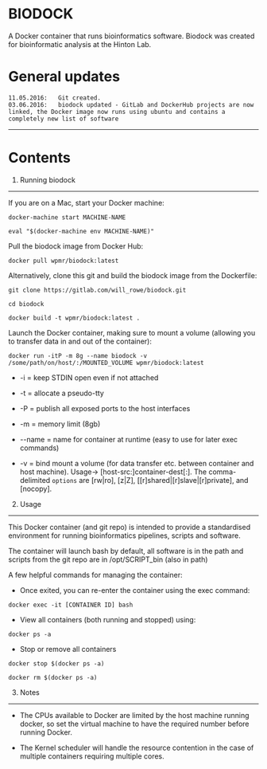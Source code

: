 BIODOCK
====
A Docker container that runs bioinformatics software.
Biodock was created for bioinformatic analysis at the Hinton Lab.


General updates
====

    11.05.2016:   Git created.
    03.06.2016:   biodock updated - GitLab and DockerHub projects are now linked, the Docker image now runs using ubuntu and contains a completely new list of software

-----------




Contents
====

1.	Running biodock
---

  If you are on a Mac, start your Docker machine:

  `docker-machine start MACHINE-NAME`

  `eval "$(docker-machine env MACHINE-NAME)"`


  Pull the biodock image from Docker Hub:

  `docker pull wpmr/biodock:latest`


  Alternatively, clone this git and build the biodock image from the Dockerfile:

  `git clone https://gitlab.com/will_rowe/biodock.git`

  `cd biodock`

  `docker build -t wpmr/biodock:latest .`


  Launch the Docker container, making sure to mount a volume (allowing you to transfer data in and out of the container):

  `docker run -itP -m 8g --name biodock -v /some/path/on/host/:/MOUNTED_VOLUME wpmr/biodock:latest`

  + -i = keep STDIN open even if not attached

  + -t = allocate a pseudo-tty

  + -P = publish all exposed ports to the host interfaces

  + -m = memory limit (8gb)

  + --name = name for container at runtime (easy to use for later exec commands)

  + -v = bind mount a volume (for data transfer etc. between container and host machine). Usage-> [host-src:]container-dest[:<options>]. The comma-delimited `options` are [rw|ro], [z|Z], [[r]shared|[r]slave|[r]private], and [nocopy].




2.	Usage
----

  This Docker container (and git repo) is intended to provide a standardised environment for running bioinformatics pipelines, scripts and software.


  The container will launch bash by default, all software is in the path and scripts from the git repo are in /opt/SCRIPT_bin (also in path)


  A few helpful commands for managing the container:

  + Once exited, you can re-enter the container using the exec command:

  `docker exec -it [CONTAINER ID] bash`

  + View all containers (both running and stopped) using:

  `docker ps -a`

  + Stop or remove all containers

  `docker stop $(docker ps -a)`
  
  `docker rm $(docker ps -a)`




3. Notes
----

  + The CPUs available to Docker are limited by the host machine running docker, so set the virtual machine to have the required number before running Docker.

  + The Kernel scheduler will handle the resource contention in the case of multiple containers requiring multiple cores.
